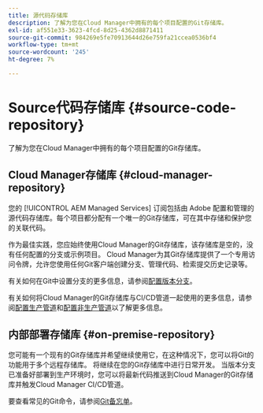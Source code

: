 ```yaml
---
title: 源代码存储库
description: 了解为您在Cloud Manager中拥有的每个项目配置的Git存储库。
exl-id: af551e33-3623-4fcd-8d25-4362d8871411
source-git-commit: 984269e5fe70913644d26e759fa21ccea0536bf4
workflow-type: tm+mt
source-wordcount: '245'
ht-degree: 7%

---
```



# Source代码存储库 {#source-code-repository}

了解为您在Cloud Manager中拥有的每个项目配置的Git存储库。

## Cloud Manager存储库 {#cloud-manager-repository}

您的 [!UICONTROL AEM Managed Services] 订阅包括由 Adobe 配置和管理的源代码存储库。每个项目都分配有一个唯一的Git存储库，可在其中存储和保护您的关联代码。

作为最佳实践，您应始终使用Cloud Manager的Git存储库，该存储库是空的，没有任何配置的分支或示例项目。 Cloud Manager为其Git存储库提供了一个专用访问令牌，允许您使用任何Git客户端创建分支、管理代码、检索提交历史记录等。

有关如何在Git中设置分支的更多信息，请参阅[配置版本分支](/help/getting-started/configuring-branches.md)。

有关如何将Cloud Manager的Git存储库与CI/CD管道一起使用的更多信息，请参阅[配置生产管道](/help/using/production-pipelines.md)和[配置非生产管道](/help/using/non-production-pipelines.md)以了解更多信息。

## 内部部署存储库 {#on-premise-repository}

您可能有一个现有的Git存储库并希望继续使用它，在这种情况下，您可以将Git的功能用于多个远程存储库。 将继续在您的Git存储库中进行日常开发。 当版本分支已准备好部署到生产环境时，您可以将最新代码推送到Cloud Manager的Git存储库并触发Cloud Manager CI/CD管道。

要查看常见的Git命令，请参阅[Git备忘单](https://education.github.com/git-cheat-sheet-education.pdf)。
